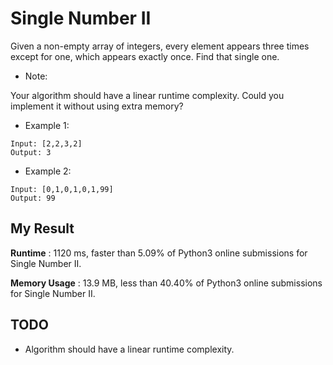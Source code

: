 # Single Number II

Given a non-empty array of integers, every element appears three times except for one, which appears exactly once. Find that single one.

- Note:

Your algorithm should have a linear runtime complexity. Could you implement it without using extra memory?

- Example 1:

```
Input: [2,2,3,2]
Output: 3
```

- Example 2:

```
Input: [0,1,0,1,0,1,99]
Output: 99
```

## My Result

**Runtime** : 1120 ms, faster than 5.09% of Python3 online submissions for Single Number II.

**Memory Usage** : 13.9 MB, less than 40.40% of Python3 online submissions for Single Number II.

## TODO

- Algorithm should have a linear runtime complexity.
